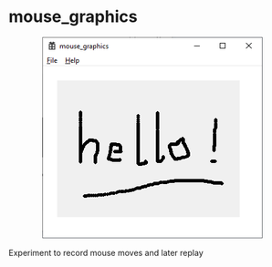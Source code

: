 # mouse_graphics
<p align="center">
  <img width="386" height="353" src="mouse.png">
</p>
Experiment to record mouse moves and later replay
